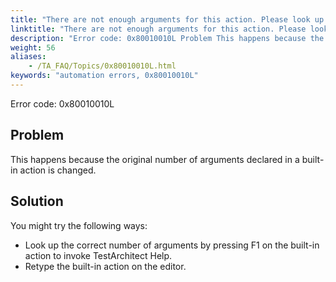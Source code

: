 ```yaml
--- 
title: "There are not enough arguments for this action. Please look up or retype the action to determine the correct number of argument(s)."
linktitle: "There are not enough arguments for this action. Please look up or retype the action to determine the correct number of argument(s)."
description: "Error code: 0x80010010L Problem This happens because the original number of arguments declared in a built-in action is changed. Solution You might try the following ways: Look up the correct number of ..."
weight: 56
aliases: 
    - /TA_FAQ/Topics/0x80010010L.html
keywords: "automation errors, 0x80010010L"
---
```


Error code: 0x80010010L

## Problem

This happens because the original number of arguments declared in a built-in action is changed.

## Solution

You might try the following ways:

-   Look up the correct number of arguments by pressing F1 on the built-in action to invoke TestArchitect Help.
-   Retype the built-in action on the editor.




